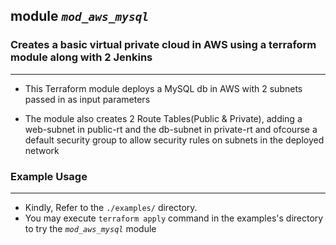## module _`mod_aws_mysql`_

### Creates a basic virtual private cloud in AWS using a terraform module along with 2 Jenkins
----------------------------------------------------------------------------------------------

* This Terraform module deploys a MySQL db in AWS with 2 subnets passed in as input parameters

* The module also creates 2 Route Tables(Public & Private), adding a web-subnet in public-rt and the db-subnet in private-rt and ofcourse a default security group to allow security rules on subnets in the deployed network

### Example Usage
-----------------

* Kindly, Refer to the `./examples/` directory. 
* You may execute `terraform apply` command in the examples's directory to try the _`mod_aws_mysql`_ module